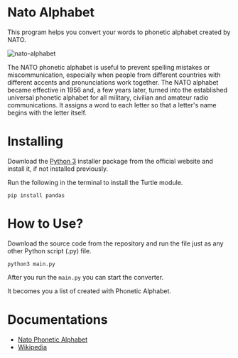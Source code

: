 # Nato Alphabet

This program helps you convert your words to phonetic alphabet created by NATO.

![nato-alphabet](https://www.nato.int/nato_static_fl2014/assets/pictures/stock_2018/20180110_alphabet-sign-signal-big2.jpg)

The NATO phonetic alphabet is useful to prevent spelling mistakes or miscommunication, especially when people from different countries with different accents and pronunciations work together. The NATO alphabet became effective in 1956 and, a few years later, turned into the established universal phonetic alphabet for all military, civilian and amateur radio communications. It assigns a word to each letter so that a letter's name begins with the letter itself.

# Installing
Download the [Python 3](https://python.org) installer package from the official website and install it, if not installed previously.

Run the following in the terminal to install the Turtle module.

```
pip install pandas
```


# How to Use?

Download the source code from the repository and run the file just as any other Python script (.py) file.
```
python3 main.py
```
After you run the `main.py` you can start the converter. 

It becomes you a list of created with Phonetic Alphabet.


# Documentations

* [Nato Phonetic Alphabet](https://www.nato.int/cps/en/natohq/news_150391.htm)
* [Wikipedia](https://en.wikipedia.org/wiki/NATO_phonetic_alphabet)
